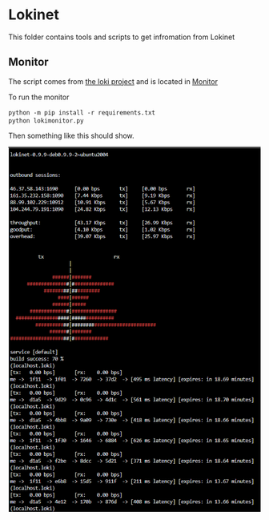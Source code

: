 # Lokinet

This folder contains tools and scripts to get infromation from Lokinet

## Monitor

The script comes from [the loki project](https://github.com/oxen-io/lokinet/blob/dev/contrib/py/admin/lokinetmon) and is located in [Monitor](./Monitor/)

To run the monitor

```shell
python -m pip install -r requirements.txt
python lokimonitor.py
```

Then something like this should show.

![Lokinet monitor](./Monitor/lokiMonitor.png)